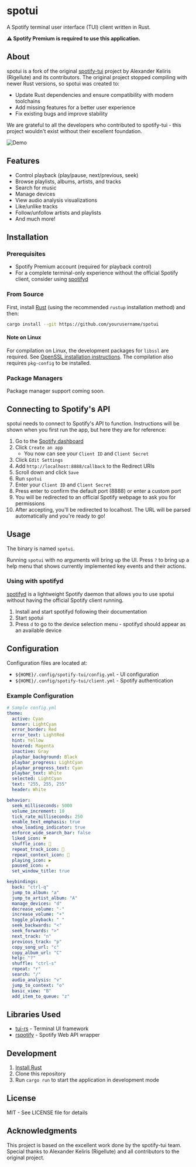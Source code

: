 # spotui

A Spotify terminal user interface (TUI) client written in Rust.

**⚠️ Spotify Premium is required to use this application.**

## About

spotui is a fork of the original [spotify-tui](https://github.com/Rigellute/spotify-tui) project by Alexander Keliris (Rigellute) and its contributors. The original project stopped compiling with newer Rust versions, so spotui was created to:

- Update Rust dependencies and ensure compatibility with modern toolchains
- Add missing features for a better user experience
- Fix existing bugs and improve stability

We are grateful to all the developers who contributed to spotify-tui - this project wouldn't exist without their excellent foundation.

![Demo](https://user-images.githubusercontent.com/12150276/75177190-91d4ab00-572d-11ea-80bd-c5e28c7b17ad.gif)

## Features

- Control playback (play/pause, next/previous, seek)
- Browse playlists, albums, artists, and tracks
- Search for music
- Manage devices
- View audio analysis visualizations
- Like/unlike tracks
- Follow/unfollow artists and playlists
- And much more!

## Installation

### Prerequisites

- Spotify Premium account (required for playback control)
- For a complete terminal-only experience without the official Spotify client, consider using [spotifyd](https://github.com/Spotifyd/spotifyd)

### From Source

First, install [Rust](https://www.rust-lang.org/tools/install) (using the recommended `rustup` installation method) and then:

```bash
cargo install --git https://github.com/yourusername/spotui
```

#### Note on Linux

For compilation on Linux, the development packages for `libssl` are required. See [OpenSSL installation instructions](https://docs.rs/openssl/0.10.25/openssl/#automatic). The compilation also requires `pkg-config` to be installed.

### Package Managers

Package manager support coming soon.

## Connecting to Spotify's API

spotui needs to connect to Spotify's API to function. Instructions will be shown when you first run the app, but here they are for reference:

1. Go to the [Spotify dashboard](https://developer.spotify.com/dashboard/applications)
2. Click `Create an app`
   - You now can see your `Client ID` and `Client Secret`
3. Click `Edit Settings`
4. Add `http://localhost:8888/callback` to the Redirect URIs
5. Scroll down and click `Save`
6. Run `spotui`
7. Enter your `Client ID` and `Client Secret`
8. Press enter to confirm the default port (8888) or enter a custom port
9. You will be redirected to an official Spotify webpage to ask you for permissions
10. After accepting, you'll be redirected to localhost. The URL will be parsed automatically and you're ready to go!

## Usage

The binary is named `spotui`.

Running `spotui` with no arguments will bring up the UI. Press `?` to bring up a help menu that shows currently implemented key events and their actions.

### Using with spotifyd

[spotifyd](https://github.com/Spotifyd/spotifyd) is a lightweight Spotify daemon that allows you to use spotui without having the official Spotify client running.

1. Install and start spotifyd following their documentation
2. Start spotui
3. Press `d` to go to the device selection menu - spotifyd should appear as an available device

## Configuration

Configuration files are located at:
- `${HOME}/.config/spotify-tui/config.yml` - UI configuration
- `${HOME}/.config/spotify-tui/client.yml` - Spotify authentication

### Example Configuration

```yaml
# Sample config.yml
theme:
  active: Cyan
  banner: LightCyan
  error_border: Red
  error_text: LightRed
  hint: Yellow
  hovered: Magenta
  inactive: Gray
  playbar_background: Black
  playbar_progress: LightCyan
  playbar_progress_text: Cyan
  playbar_text: White
  selected: LightCyan
  text: "255, 255, 255"
  header: White

behavior:
  seek_milliseconds: 5000
  volume_increment: 10
  tick_rate_milliseconds: 250
  enable_text_emphasis: true
  show_loading_indicator: true
  enforce_wide_search_bar: false
  liked_icon: ♥
  shuffle_icon: 🔀
  repeat_track_icon: 🔂
  repeat_context_icon: 🔁
  playing_icon: ▶
  paused_icon: ⏸
  set_window_title: true

keybindings:
  back: "ctrl-q"
  jump_to_album: "a"
  jump_to_artist_album: "A"
  manage_devices: "d"
  decrease_volume: "-"
  increase_volume: "+"
  toggle_playback: " "
  seek_backwards: "<"
  seek_forwards: ">"
  next_track: "n"
  previous_track: "p"
  copy_song_url: "c"
  copy_album_url: "C"
  help: "?"
  shuffle: "ctrl-s"
  repeat: "r"
  search: "/"
  audio_analysis: "v"
  jump_to_context: "o"
  basic_view: "B"
  add_item_to_queue: "z"
```

## Libraries Used

- [tui-rs](https://github.com/fdehau/tui-rs) - Terminal UI framework
- [rspotify](https://github.com/ramsayleung/rspotify) - Spotify Web API wrapper

## Development

1. [Install Rust](https://www.rust-lang.org/tools/install)
2. Clone this repository
3. Run `cargo run` to start the application in development mode

## License

MIT - See LICENSE file for details

## Acknowledgments

This project is based on the excellent work done by the spotify-tui team. Special thanks to Alexander Keliris (Rigellute) and all contributors to the original project.